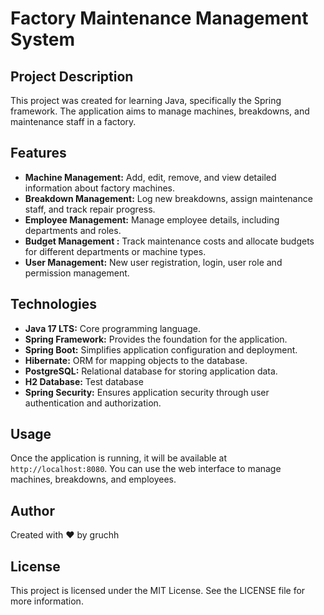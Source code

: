 # Factory Maintenance Management System

## Project Description

This project was created for learning Java, specifically the Spring framework. The application aims to manage machines, breakdowns, and maintenance staff in a factory.

## Features

- **Machine Management:** Add, edit, remove, and view detailed information about factory machines.
- **Breakdown Management:** Log new breakdowns, assign maintenance staff, and track repair progress.
- **Employee Management:** Manage employee details, including departments and roles.
- **Budget Management :** Track maintenance costs and allocate budgets for different departments or machine types.
- **User Management:** New user registration, login, user role and permission management.

## Technologies

- **Java 17 LTS:** Core programming language.
- **Spring Framework:** Provides the foundation for the application.
- **Spring Boot:** Simplifies application configuration and deployment.
- **Hibernate:** ORM for mapping objects to the database.
- **PostgreSQL:** Relational database for storing application data.
- **H2 Database:** Test database
- **Spring Security:** Ensures application security through user authentication and authorization.

## Usage

Once the application is running, it will be available at `http://localhost:8080`. You can use the web interface to manage machines, breakdowns, and employees.

## Author

Created with ❤ by gruchh

## License

This project is licensed under the MIT License. See the LICENSE file for more information.